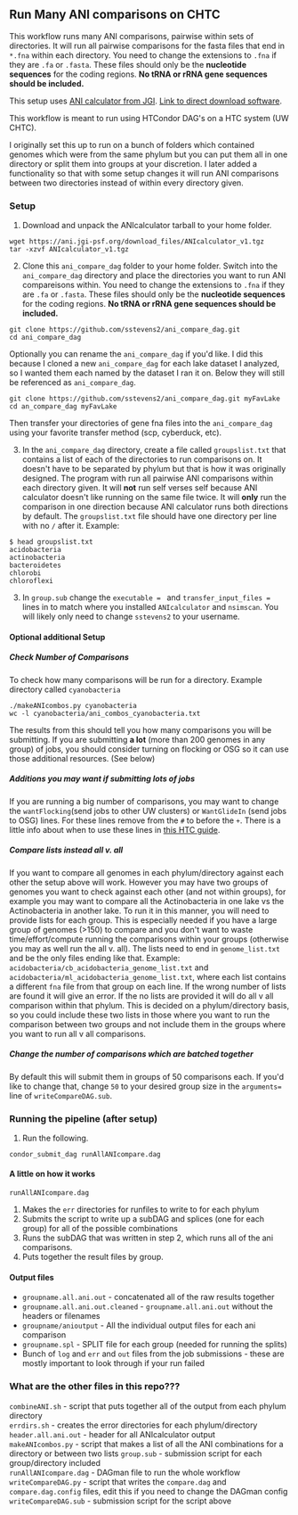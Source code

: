 ## Run Many ANI comparisons on CHTC

This workflow runs many ANI comparisons, pairwise within sets of directories.
It will run all pairwise comparisons for the fasta files that end in `*.fna` within each directory.
You need to change the extensions to `.fna` if they are `.fa` or `.fasta`.
These files should only be the **nucleotide sequences** for the coding regions.  **No tRNA or rRNA gene sequences should be included.**

This setup uses [ANI calculator from JGI](https://ani.jgi-psf.org/html/home.php?).
[Link to direct download software](https://ani.jgi-psf.org/download_files/ANIcalculator_v1.tgz).

This workflow is meant to run using HTCondor DAG's on a HTC system (UW CHTC).

I originally set this up to run on a bunch of folders which contained genomes which were from the same phylum but you can put them all in one directory or split them into groups at your discretion.  I later added a functionality so that with some setup changes it will run ANI comparisons between two directories instead of within every directory given.


### Setup
1. Download and unpack the ANIcalculator tarball to your home folder.
```
wget https://ani.jgi-psf.org/download_files/ANIcalculator_v1.tgz
tar -xzvf ANIcalculator_v1.tgz
```
2. Clone this `ani_compare_dag` folder to your home folder.  Switch into the `ani_compare_dag` directory and place the directories you want to run ANI compareisons within. You need to change the extensions to `.fna` if they are `.fa` or `.fasta`.  These files should only be the **nucleotide sequences** for the coding regions.  **No tRNA or rRNA gene sequences should be included.**
```
git clone https://github.com/sstevens2/ani_compare_dag.git
cd ani_compare_dag
```
Optionally you can rename the `ani_compare_dag` if you'd like.  I did this because I cloned a new `ani_compare_dag` for each lake dataset I analyzed, so I wanted them each named by the dataset I ran it on.  Below they will still be referenced as `ani_compare_dag`.
```
git clone https://github.com/sstevens2/ani_compare_dag.git myFavLake
cd an_compare_dag myFavLake
```
Then transfer your directories of gene fna files into the `ani_compare_dag` using your favorite transfer method (scp, cyberduck, etc).

3. In the `ani_compare_dag` directory, create a file called `groupslist.txt` that contains a list of each of the directories to run comparisons on. It doesn't have to be separated by phylum but that is how it was originally designed. The program with run all pairwise ANI comparisons within each directory given. It will **not** run self verses self because ANI calculator doesn't like running on the same file twice. It will **only** run the comparison in one direction because ANI calculator runs both directions by default.  The `groupslist.txt` file should have one directory per line with no `/` after it.  Example:
```
$ head groupslist.txt
acidobacteria
actinobacteria
bacteroidetes
chlorobi
chloroflexi
```
3. In `group.sub` change the `executable = ` and `transfer_input_files = ` lines in  to match where you installed `ANIcalculator` and `nsimscan`.  You will likely only need to change `sstevens2` to your username.

#### Optional additional Setup
##### Check Number of Comparisons
To check how many comparisons will be run for a directory.
Example directory called `cyanobacteria`
```
./makeANIcombos.py cyanobacteria
wc -l cyanobacteria/ani_combos_cyanobacteria.txt
```
The results from this should tell you how many comparisons you will be submitting.
If you are submitting **a lot** (more than 200 genomes in any group) of jobs, you should consider turning on flocking or OSG so it can use those additional resources. (See below) 

##### Additions you may want if submitting lots of jobs
If you are running a big number of comparisons, you may want to change the `wantFlocking`(send jobs to other UW clusters) or `WantGlideIn` (send jobs to OSG) lines.  For these lines remove from the `#` to before the `+`. There is a little info about when to use these lines in [this HTC guide](http://chtc.cs.wisc.edu/helloworld.shtml).  

##### Compare lists instead all v. all
If you want to compare all genomes in each phylum/directory against each other the setup above will work.
However you may have two groups of genomes you want to check against each other (and not within groups), for example you may want to compare all the Actinobacteria in one lake vs the Actinobacteria in another lake.
To run it in this manner, you will need to provide lists for each group.
This is especially needed if you have a large group of genomes (>150) to compare and you don't want to waste time/effort/compute running the comparisons within your groups (otherwise you may as well run the all v. all). 
The lists need to end in `genome_list.txt` and be the only files ending like that. 
Example: `acidobacteria/cb_acidobacteria_genome_list.txt` and `acidobacteria/ml_acidobacteria_genome_list.txt`, where each list contains a different `fna` file from that group on each line.
If the wrong number of lists are found it will give an error.
If the no lists are provided it will do all v all comparison within that phylum.
This is decided on a phylum/directory basis, so you could include these two lists in those where you want to run the comparison between two groups and not include them in the groups where you want to run all v all comparisons.

##### Change the number of comparisons which are batched together
By default this will submit them in groups of 50 comparisons each.  If you'd like to change that, change `50` to your desired group size in the `arguments=` line of `writeCompareDAG.sub`.


### Running the pipeline (after setup)
1. Run the following.
```
condor_submit_dag runAllANIcompare.dag
```

#### A little on how it works

`runAllANIcompare.dag` 
1. Makes the `err` directories for runfiles to write to for each phylum
2. Submits the script to write up a subDAG and splices (one for each group) for all of the possible combinations
3. Runs the subDAG that was written in step 2, which runs all of the ani comparisons.
4. Puts together the result files by group.

#### Output files
- `groupname.all.ani.out` - concatenated all of the raw results together
- `groupname.all.ani.out.cleaned` - `groupname.all.ani.out` without the headers or filenames
- `groupname/anioutput` - All the individual output files for each ani comparison
- `groupname.spl` - SPLIT file for each group (needed for running the splits)
- Bunch of `log` and `err` and `out` files from the job submissions - these are mostly important to look through if your run failed

### What are the other files in this repo???
`combineANI.sh` - script that puts together all of the output from each phylum directory  
`errdirs.sh` - creates the error directories for each phylum/directory  
`header.all.ani.out` - header for all ANIcalculator output  
`makeANIcombos.py` - script that makes a list of all the ANI combinations for a directory or between two lists
`group.sub` - submission script for each group/directory included  
`runAllANIcompare.dag` - DAGman file to run the whole workflow  
`writeCompareDAG.py` - script that writes the `compare.dag` and `compare.dag.config` files, edit this if you need to change the DAGman config  
`writeCompareDAG.sub` - submission script for the script above  

